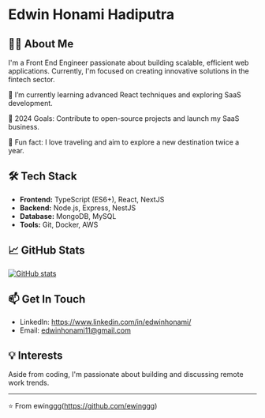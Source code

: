 # Edwin Honami Hadiputra

## 👨‍💻 About Me

I'm a Front End Engineer passionate about building scalable, efficient web applications. Currently, I'm focused on creating innovative solutions in the fintech sector.

🌱 I’m currently learning advanced React techniques and exploring SaaS development.

🎯 2024 Goals: Contribute to open-source projects and launch my SaaS business.

🧳 Fun fact: I love traveling and aim to explore a new destination twice a year.

## 🛠 Tech Stack

- **Frontend:** TypeScript (ES6+), React, NextJS
- **Backend:** Node.js, Express, NestJS
- **Database:** MongoDB, MySQL
- **Tools:** Git, Docker, AWS

## 📈 GitHub Stats

[![GitHub stats](https://github-readme-stats.vercel.app/api?username=ewinggg&show_icons=true&theme=radical)](https://github.com/anuraghazra/github-readme-stats)

## 📫 Get In Touch

- LinkedIn: https://www.linkedin.com/in/edwinhonami/
- Email: edwinhonami11@gmail.com

## 💡 Interests

Aside from coding, I'm passionate about building and discussing remote work trends.

---
⭐️ From ewinggg(https://github.com/ewinggg)
